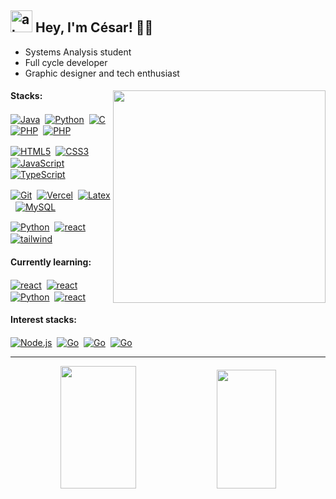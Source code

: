 ## <img width="35" alt="about" src="https://raw.github.com/elizarov/elizarov/master/about.png">  Hey, I'm César! 👋🏻
- Systems Analysis student
- Full cycle developer
- Graphic designer and tech enthusiast
<div>
<img align="right" width="340" src="https://i.pinimg.com/originals/e8/f4/53/e8f453469a3ec97ecd354df465d73913.gif"/>
<h4>Stacks:</h4>
<div>
<p>
  <a href="https://www.java.com/en/" target="_blank">
    <img align="center" src="https://img.shields.io/badge/-Java-05122A?style=flat&logo=oracle&logoColor=fefefa" alt="Java"/></a>&nbsp;
  <a href="https://www.python.org/" target="_blank">
    <img align="center" src="https://img.shields.io/badge/-Python-05122A?style=flat&logo=python&logoColor=fefefa" alt="Python"/></a>&nbsp;
  <a href="https://learn.microsoft.com/en-us/cpp/c-language/?view=msvc-170" target="_blank">
    <img align="center" src="https://img.shields.io/badge/-C-05122A?style=flat&logo=c%2B%2B&logoColor=fefefa" alt="C"/></a>&nbsp;
  <a href="https://learn.microsoft.com/pt-br/dotnet/csharp/" target="_blank">
    <img align="center" src="https://img.shields.io/badge/C%23-05122A?style=flat&logo=c-sharp&logoColor=fefefa" alt="PHP"/></a>&nbsp;
  <a href="https://www.php.net/" target="_blank">
    <img align="center" src="https://img.shields.io/badge/-PHP-05122A?style=flat&logo=php&logoColor=fefefa" alt="PHP"/></a>&nbsp;
</p><p>
  <a href="https://developer.mozilla.org/en-US/docs/Glossary/HTML5" target="_blank">
    <img align="center" src="https://img.shields.io/badge/-Html5-05122A?style=flat&logo=html5&logoColor=fefefa" alt="HTML5"/></a>&nbsp;
  <a href="https://www.css3.com/" target="_blank">
    <img align="center" src="https://img.shields.io/badge/-Css3-05122A?style=flat&logo=css3&logoColor=fefefa" alt="CSS3"/></a>&nbsp;
  <a href="https://developer.mozilla.org/en-US/docs/Web/JavaScript" target="_blank">
    <img align="center" src="https://img.shields.io/badge/-JavaScript-05122A?style=flat&logo=javascript&logoColor=fefefa" alt="JavaScript"/></a>&nbsp;
  <a href="https://www.typescriptlang.org/" target="_blank">
    <img align="center" src="https://img.shields.io/badge/TypeScript-05122A?style=flat&logo=typescript&logoColor=fefefa" alt="TypeScript"/></a>&nbsp;
</p><p>
  <a href="https://git-scm.com/" target="_blank">
    <img align="center" src="https://img.shields.io/badge/-Git-05122A?style=flat&logo=git&logoColor=fefefa" alt="Git"/></a>&nbsp;
  <a href="https://vercel.com/" target="_blank">
    <img align="center" src="https://img.shields.io/badge/-Vercel-05122A?style=flat&logo=vercel&logoColor=fefefa" alt="Vercel"/></a>&nbsp;
  <a href="https://www.latex-project.org/about/" target="_blank">
    <img align="center" src="https://img.shields.io/badge/-LaTeX-05122A?style=flat&logo=latex&logoColor=fefefa" alt="Latex"/></a>&nbsp;
  <a href="https://www.mysql.com/" target="_blank">
    <img align="center" src="https://img.shields.io/badge/-MySQL-05122A?style=flat&logo=rxdb&logoColor=fefefa" alt="MySQL"/></a>&nbsp;
  </p><p>
  <a href="https://spring.io/projects/spring-boot/" target="_blank">
    <img align="center" src="https://img.shields.io/badge/-Spring Boot-05122A?style=flat&logo=spring&logoColor=fefefa" alt="Python"/></a>&nbsp;
  <a href="https://react.dev/" target="_blank">
    <img align="center" src="https://img.shields.io/badge/-React-05122A?style=flat&logo=react&logoColor=fefefa" alt="react"/></a>&nbsp;
  <a href="https://tailwindcss.com/" target="_blank">
    <img align="center" src="https://img.shields.io/badge/-Tailwind-05122A?style=flat&logo=tailwindcss&logoColor=fefefa" alt="tailwind"/></a>&nbsp;
</p><p>
</p>
</div>
<h4>Currently learning:</h4>
<div>
<p>
  <a href="https://dotnet.microsoft.com/pt-br/" target="_blank">
    <img align="center" src="https://img.shields.io/badge/-.NET-05122A?style=flat&logo=.net&logoColor=fefefa" alt="react"/></a>&nbsp;
  <a href="https://angular.io/" target="_blank">
    <img align="center" src="https://img.shields.io/badge/-Angular-05122A?style=flat&logo=angular&logoColor=fefefa" alt="react"/></a>&nbsp;
  <a href="https://getbootstrap.com/" target="_blank">
    <img align="center" src="https://img.shields.io/badge/-Bootstrap-05122A?style=flat&logo=bootstrap&logoColor=fefefa" alt="Python"/></a>&nbsp;
  <a href="https://learn.microsoft.com/en-us/sql/sql-server/?view=sql-server-ver16" target="_blank">
    <img align="center" src="https://img.shields.io/badge/-SQL Server-05122A?style=flat&logo=microsoft-sql-server&logoColor=fefefa" alt="react"/></a>&nbsp;
</p>
</div>
<h4>Interest stacks:</h4>
<div>
<p>
  <a href="https://nodejs.org/en" target="_blank">
    <img align="center" src="https://img.shields.io/badge/-Node.js-05122A?style=flat&logo=node.js&logoColor=fefefa" alt="Node.js"/></a>&nbsp;
  <a href="https://go.dev/" target="_blank">
    <img align="center" src="https://img.shields.io/badge/-Golang-05122A?style=flat&logo=go&logoColor=fefefa" alt="Go"/></a>&nbsp;
  <a href="https://kotlinlang.org/" target="_blank">
    <img align="center" src="https://img.shields.io/badge/-Kotlin-05122A?style=flat&logo=kotlin&logoColor=fefefa" alt="Go"/></a>&nbsp;
  <a href="https://www.postgresql.org/" target="_blank">
    <img align="center" src="https://img.shields.io/badge/-PostgreSQL-05122A?style=flat&logo=postgresql&logoColor=fefefa" alt="Go"/></a>&nbsp;
</p>
</div>
</div>
<hr>
<div align="center">
    <img width="49%" height="196px" src="https://github-readme-stats-cesarbrancalhao.vercel.app/api?username=cesarbrancalhao&show_icons=true&count_private=true&hide_border=true&icon_color=aa6600&theme=transparent&rank_icon=percentile&title_color=aa6600" alt="" />
    <img width="43.3%"height="190px" src="https://github-readme-stats-cesarbrancalhao.vercel.app/api/top-langs/?username=cesarbrancalhao&layout=compact&hide_border=true&theme=transparent&title_color=aa6600" alt="" />
</div>
